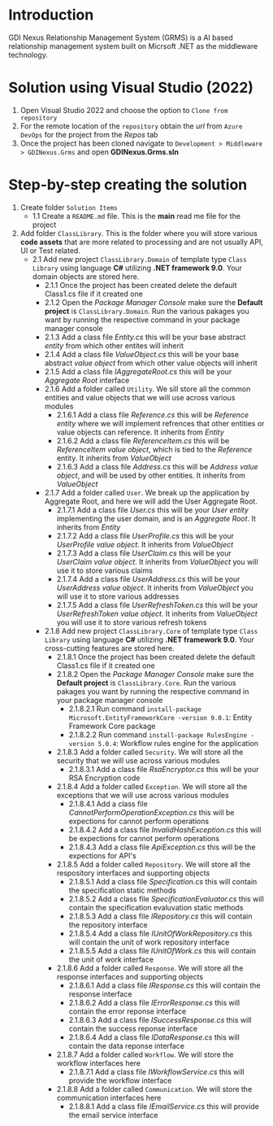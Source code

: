 # Introduction 
GDI Nexus Relationship Management System (GRMS) is a AI based relationship management system built on Micrsoft .NET as the middleware technology.

# Solution using Visual Studio (2022) 
1. Open Visual Studio 2022 and choose the option to `Clone from repository`
2. For the remote location of the `repository` obtain the _url_ from `Azure DevOps` for the project from the _Repos_ tab
3. Once the project has been cloned navigate to `Development > Middleware > GDINexus.Grms` and open **GDINexus.Grms.sln**

# Step-by-step creating the solution
1. Create folder `Solution Items` 
	+ 1.1 Create a `README.md` file. This is the **main** read me file for the project  
2. Add folder `ClassLibrary`. This is the folder where you will store various **code assets** that are more related to processing and are not usually API, UI or Test related. 
	+ 2.1 Add new project `ClassLibrary.Domain` of template type `Class Library` using language **C#** utilizing **.NET framework 9.0**. Your domain objects are stored here. 
		+ 2.1.1 Once the project has been created delete the default Class1.cs file if it created one
		+ 2.1.2 Open the _Package Manager Console_ make sure the **Default project** is `ClassLibrary.Domain`. Run the various pakages you want by running the respective command in your package manager console
		+ 2.1.3 Add a class file *Entity.cs* this will be your base abstract _entity_ from which other entites will inherit 
		+ 2.1.4 Add a class file *ValueObject.cs* this will be your base abstract _value object_ from which other value objects will inherit 
		+ 2.1.5 Add a class file *IAggregateRoot.cs* this will be your _Aggregate Root_ interface
		+ 2.1.6 Add a folder called `Utility`. We sill store all the common entities and value objects that we will use across various modules
			+ 2.1.6.1 Add a class file *Reference.cs* this will be _Reference entity_ where we will implement refrences that other entities or value objects can reference. It inherits from *Entity*
			+ 2.1.6.2 Add a class file *ReferenceItem.cs* this will be _ReferenceItem value object_, which is tied to the _Reference_ entity.  It inherits from *ValueObject* 
			+ 2.1.6.3 Add a class file *Address.cs* this will be _Address value object_, and will be used by other entities. It inherits from *ValueObject*
		+ 2.1.7 Add a folder called `User`. We break up the application by Aggregate Root, and here we will add the User Aggregate Root. 
			+ 2.1.7.1 Add a class file *User.cs* this will be your _User entity_ implementing the user domain, and is an *Aggregate Root*. It inherits from *Entity*
			+ 2.1.7.2 Add a class file *UserProfile.cs* this will be your _UserProfile value object_. It inherits from *ValueObject*
			+ 2.1.7.3 Add a class file *UserClaim.cs* this will be your _UserClaim value object_. It inherits from *ValueObject* you will use it to store various claims
			+ 2.1.7.4 Add a class file *UserAddress.cs* this will be your _UserAddress value object_. It inherits from *ValueObject* you will use it to store various addresses
			+ 2.1.7.5 Add a class file *UserRefreshToken.cs* this will be your _UserRefreshToken  value object_. It inherits from *ValueObject* you will use it to store various refresh tokens
		+ 2.1.8 Add new project `ClassLibrary.Core` of template type `Class Library` using language **C#** utilizing **.NET framework 9.0**. Your cross-cutting features are stored here. 
			+ 2.1.8.1 Once the project has been created delete the default Class1.cs file if it created one
			+ 2.1.8.2 Open the _Package Manager Console_ make sure the **Default project** is `ClassLibrary.Core`. Run the various pakages you want by running the respective command in your package manager console
				+ 2.1.8.2.1 Run command `install-package Microsoft.EntityFrameworkCore -version 9.0.1`: Entity Framework Core package
				+ 2.1.8.2.2 Run command `install-package RulesEngine -version 5.0.4`: Workflow rules engine for the application
			+ 2.1.8.3 Add a folder called `Security`. We will store all the security that we will use across various modules
				+ 2.1.8.3.1 Add a class file *RsaEncryptor.cs* this will be your RSA Encryption code
			+ 2.1.8.4 Add a folder called `Exception`. We will store all the exceptions that we will use across various modules
				+ 2.1.8.4.1 Add a class file *CannotPerformOperationException.cs* this will be expections for cannot perform operations
				+ 2.1.8.4.2 Add a class file *InvalidHashException.cs* this will be expections for cannot perform operations
				+ 2.1.8.4.3 Add a class file *ApiException.cs* this will be the expections for API's
			+ 2.1.8.5 Add a folder called `Repository`. We will store all the respository interfaces and supporting objects
				+ 2.1.8.5.1 Add a class file *Specification.cs* this will contain the specification static methods
				+ 2.1.8.5.2 Add a class file *SpecificationEvaluator.cs* this will contain the specification evaluvation static methods
				+ 2.1.8.5.3 Add a class file *IRepository.cs* this will contain the repository interface
				+ 2.1.8.5.4 Add a class file *IUnitOfWorkRepository.cs* this will contain the unit of work repository interface
				+ 2.1.8.5.5 Add a class file *IUnitOfWork.cs* this will contain the unit of work interface
			+ 2.1.8.6 Add a folder called `Response`. We will store all the response interfaces and supporting objects
				+ 2.1.8.6.1 Add a class file *IResponse.cs* this will contain the response interface
				+ 2.1.8.6.2 Add a class file *IErrorResponse.cs* this will contain the error reponse interface
				+ 2.1.8.6.3 Add a class file *ISuccessResponse.cs* this will contain the success reponse interface
				+ 2.1.8.6.4 Add a class file *IDataResponse.cs* this will contain the data reponse interface
			+ 2.1.8.7 Add a folder called `Workflow`. We will store the workflow interfaces here
				+ 2.1.8.7.1 Add a class file *IWorkflowService.cs* this will provide the workflow interface
			+ 2.1.8.8 Add a folder called `Communication`. We will store the communication interfaces here
				+ 2.1.8.8.1 Add a class file *IEmailService.cs* this will provide the email service interface
	